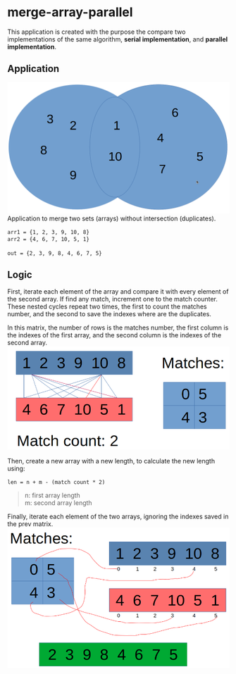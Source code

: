 # merge-array-parallel
This application is created with the purpose the compare two implementations of the same algorithm, **serial implementation**, and **parallel implementation**.

## Application
![application](./img/set.png)
Application to merge two sets (arrays) without intersection (duplicates).
```
arr1 = {1, 2, 3, 9, 10, 8}
arr2 = {4, 6, 7, 10, 5, 1}

out = {2, 3, 9, 8, 4, 6, 7, 5}
```

## Logic
First, iterate each element of the array and compare it with every element of the second array. If find any match, increment one to the match counter. These nested cycles repeat two times, the first to count the matches number, and the second to save the indexes where are the duplicates.

In this matrix, the number of rows is the matches number, the first column is the indexes of the first array, and the second column is the indexes of the second array.
![logic1](./img/logic1.png)

Then, create a new array with a new length, to calculate the new length using:
```
len = n + m - (match count * 2)
```
> n: first array length\
> m: second array length

Finally, iterate each element of the two arrays, ignoring the indexes saved in the prev matrix.
![logic2](./img/logic2.png)